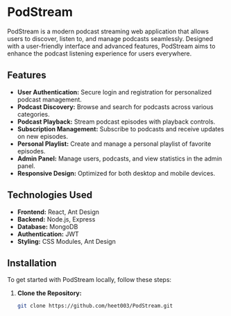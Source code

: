 # PodStream

PodStream is a modern podcast streaming web application that allows users to discover, listen to, and manage podcasts seamlessly. Designed with a user-friendly interface and advanced features, PodStream aims to enhance the podcast listening experience for users everywhere.

## Features

- **User Authentication:** Secure login and registration for personalized podcast management.
- **Podcast Discovery:** Browse and search for podcasts across various categories.
- **Podcast Playback:** Stream podcast episodes with playback controls.
- **Subscription Management:** Subscribe to podcasts and receive updates on new episodes.
- **Personal Playlist:** Create and manage a personal playlist of favorite episodes.
- **Admin Panel:** Manage users, podcasts, and view statistics in the admin panel.
- **Responsive Design:** Optimized for both desktop and mobile devices.

## Technologies Used

- **Frontend:** React, Ant Design
- **Backend:** Node.js, Express
- **Database:** MongoDB
- **Authentication:** JWT
- **Styling:** CSS Modules, Ant Design

## Installation

To get started with PodStream locally, follow these steps:

1. **Clone the Repository:**

   ```bash
   git clone https://github.com/heet003/PodStream.git
